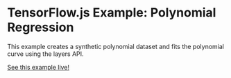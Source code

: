 # TensorFlow.js Example: Polynomial Regression

This example creates a synthetic polynomial dataset and fits the polynomial
curve using the layers API.

[See this example live!](https://storage.googleapis.com/tfjs-examples/mnist/dist/index.html)
